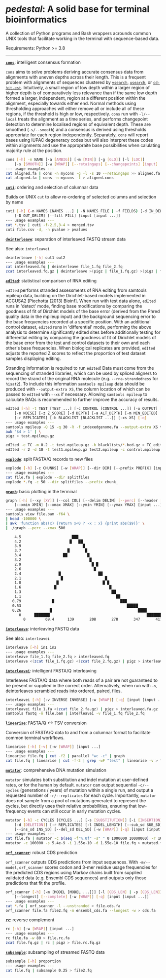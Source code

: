 # *pedestal*: A solid base for terminal bioinformatics

A collection of Python programs and Bash wrappers acrounds common UNIX tools that facilitate working in the terminal with sequence-based data.

Requirements: Python >= 3.8

---

[**`cons`**](cons): intelligent consensus formation

`cons` aims to solve problems deriving accurate consensus data from alignments with uneven depths across their length. This is a frequent problem with alignments of sequences clustered by [`vsearch`](https://github.com/torognes/vsearch), [`usearch`](http://www.drive5.com/usearch/), or [`cd-hit-est`](http://weizhongli-lab.org/cd-hit/). Intuitively, a small region of low depth within a larger region of higher depth is of comparatively less relevance than if the same low depth formed a larger, independent, region at a different position within the alignment, especially towards either end. Normal methods using thresholding approaches will either remove all or include all of these regions, if the threshold is high or low, respectively. `cons` run with `-l/--local` treats the alignment as a time series, and performs changepoint detection to determine localised regions of equivalent depth. These are smoothed (`-s/--smooth`) and a consensus is derived using thresholds appropriate for each region independently. Separately, `cons` will report bases using IUPAC degeneracy codes but will also interpret these codes within alignments and use the appropraite base possibilities when calulating majority rule at the position.
```bash
cons [-h] -n NAME [-a [AMBIG]] [-m [MIN]] [-g [GLO]] [-l [LOC]]
    [-s [SMOOTH]] [-w [WRAP]] [--retaingaps] [--changepoints] [input]
--- usage examples ---
cat aligned.fa | cons -n mycons -g -l -s 10 --retaingaps >> aligned.fa
cat aligned.fa | cons -n mycons -l > aligned.cons
```

[**`cuti`**](cuti): ordering and selection of columnar data

Builds on UNIX `cut` to allow re-ordering of selected columns and selection by name
```bash
cuti [-h] (-n NAMES [NAMES ...] | -N NAMES_FILE | -f FIELDS) [-d IN_DELIM]
    [-D OUT_DELIM] [--fill FILL] [input [input ...]]
--- usage examples ---
cat *.tsv | cuti -f-2,5,3-4 > merged.tsv
cuti file.csv -d, -n pvalue > pvalues
```

[**`deinterleave`**](deinterleave): separation of interleaved FASTQ stream data

See also: `interleavei`
```bash
deinterleave [-h] out1 out2
--- usage examples ---
cat interleaved.fq | deinterleave file_1.fq file_2.fq
zcat interleaved.fq.gz | deinterleave >(pigz | file_1.fq.gz) >(pigz | file_2.fq.gz)
```

[**`edIted`**](edIted): statistical comparison of RNA editing

`edIted` performs stranded assessments of RNA editing from samtools mpileup data, building on the Dirichlet-based models implemented in ACCUSA2 [Piechotta (2013) Bioinf]. When run with test data alone, `edIted` runs in 'detect' mode, finding base modifications by comparing the goodness of fit of Dirchlet models of the base error (derived from the Phred quality data in the mpileup input) and the background sequencing error to the base frequencies recorded at a specific position. With an additional control dataset, `edIted` runs in 'differential' mode, performing the above analysis to determine significantly edited sites before additionally testing for differential editing by comparing the goodness of fit of Dirichlet models of the base error from the test and control datasets to their own and each other's base frequencies. When biological replicates are provided, `edIted` adjusts the reported Z scores to reflect the proportion of test dataset samples displaying editing.

Stranding information is required to run `edIted`! Data must come from the sequencing of stranded libraries, which can be used by spliced aligners to record the strand of the original RNA molecule (e.g. `--rna-strandedness` for `hisat2`). To include this information `samtools mpileup` data should be produced with `--output-extra XS`, the column location of which can be passed to `edIted` with `--xs` if necessary. Allowing `samtools mpileup` to calculate BAQs is recommended to further improve the accuracy of results.
```bash
edIted [-h] -t TEST [TEST ...] [-c CONTROL [CONTROL ...]] [-o OUTPUT] [-e EDIT]
    [-n NOISE] [-z Z_SCORE] [-d DEPTH] [-a ALT_DEPTH] [-m MIN_EDITED]
    [-r REPLICATES] [-b BLACKLIST [BLACKLIST ...]] [-xs XS] [-q]
--- usage examples ---
samtools mpileup -Q 15 -q 30 -R -f indexedgenome.fa --output-extra XS test.bam | \
awk '$4 > 1' | \
pigz > test.mpileup.gz

edIted -e TC -m 0.2 -t test.mpileup.gz -b blacklists/*.bed.gz > TC_edit_sites.bed
edIted -r 2 -d 10 -t test1.mpileup.gz test2.mpileup -c control.mpileup.gz -o differential_AG_edit_sites.bed
```

[**`explode`**](explode): split FASTA/Q records to new files
```bash
explode [-h] [-c CHUNKS] [-w [WRAP]] [--dir DIR] [--prefix PREFIX] [input ...]
--- usage examples ---
cat file.fa | explode --dir splitfiles
explode *.fq -c 50 --dir splitfiles --prefix chunk_
```

[**`graph`**](graph): basic plotting in the terminal
```bash
graph [-h] [--xy [XY]] [--col COL] [--delim DELIM] [--perc] [--header [HEADER]]
    [--xmin XMIN] [--xmax XMAX] [--ymin YMIN] [--ymax YMAX] [input ...]
--- usage examples ---
samtools view file.bam -f64 \
| head -100000 \
| awk 'function abs(x) {return x<0 ? -x : x} {print abs($9)}' \
| ./graph --perc --xmax 500

    4.5                       ███
    4.2                      █   ██
    3.9                            █
    3.7                     █       █
    3.4                   ██         █
    3.2                               █
    2.9                                █ █
    2.6                                 █
    2.4                 █                 ██
    2.1                  █                   █
    1.8                █                    █ █
    1.6               █                        █
    1.3                                         ██
    1.1                                           ██
   0.79              █                              ███
   0.53                                                █████
   0.26             █                                       ████
      0      ███████                                            ████████████████
        0         69.4      139       208       278       347       417
```

[**`interleave`**](interleave): interleaving FASTQ data

See also: `interleavei`
```bash
interleave [-h] in1 in2
--- usage examples ---
interleave file_1.fq file_2.fq > interleaved.fq
interleave <(zcat file_1.fq.gz) <(zcat file_2.fq.gz) | pigz > interleaved.fq.gz
```

[**`interleavei`**](interleavei): intelligent FASTA/Q interleaving

Interleaves FASTA/Q data where both reads of a pair are not guaranteed to be present or supplied in the correct order. Alternatively, when run with `-v`, deinterleaves scrambled reads into ordered, paired, files.
```bash
interleavei [-h] [-v INVERSE INVERSE] [-w [WRAP]] [-q] [input [input ...]]
--- usage examples ---
interleavei file_1.fa <(zcat file_2.fa.gz) | pigz > interleaved.fa.gz
samtools fastq -n file.bam | interleavei -v file_1.fq file_2.fq
```

[**`linearise`**](linearise): FASTA/Q <-> TSV conversion

Conversion of FASTA/Q data to and from a columnar format to facilitate common terminal workflows.
```bash
linearise [-h] [-v] [-w [WRAP]] [input ...]
--- usage examples ---
linearise file.fq | cut -f2 | parallel "wc -c" | graph
cat file.fq | linearise | cut -f-2 | grep -wF "test" | linearise -v > test.fa
```

[**`mutator`**](mutator): comprehensive DNA mutation simulation

`mutator` simulates both substitution and indel mutation at user-defined rates, or for the human by default. `mutator` can output sequential `-c/--cycles` (generations / years) of mutation within a single run, and output a requested number of `-r/--replicates` for each cycle. Importantly, `mutator` does not sample from a pool of mutations generated to represent the cycles, but directly uses their relative probabilities, ensuring that low-frequency events can still occur in early mutation cycles.
```bash
mutator [-h] -c CYCLES [CYCLES ...] [-s [SUBSTITUTION]] [-i [INSERTION]]
    [-d [DELETION]] [-r REPLICATES] [-l INDEL_LENGTH] [--sub_sd SUB_SD]
    [--ins_sd INS_SD] [--del_sd DEL_SD] [-w [WRAP]] [-q] [input [input ...]]
--- usage examples ---
cat file.fa | mutator -c $(seq -f"%.0f" -s" " 0 1000000 10000000) -r 100 -i -d > mutated.fa
mutator -c 100000 -s 5.4e-9 -i 1.55e-10 -d 1.55e-10 file.fq > mutated.fa
```

[**`orf_scanner`**](orf_scanner): robust CDS prediction

`orf_scanner` outputs CDS predictions from input sequences. With `-m/--model`, `orf_scanner` scores codon and 3-mer residue usage frequencies for the predicted CDS regions using Markov chains built from supplied validated data (e.g. Ensembl CDS sequences) and outputs only those predictions that fit the profile.
```bash
orf_scanner [-h] [-m [MODEL [MODEL ...]]] [-l [CDS_LEN] | -p [CDS_LEN]] [--unstranded]
    [--longest] [--complete] [-w [WRAP]] [-q] [input [input ...]]
--- usage examples ---
cat *.fa | orf_scanner -l --unstranded > file.cds.fa
orf_scanner file.fa file2.fq -m ensembl_cds.fa --longest -w > cds.fa
```

[**`rc`**](rc): reverse complement
```bash
rc [-h] [-w [WRAP]] [input ...]
--- usage examples ---
rc file.fa -w 80 > file.rc.fa
zcat file.fq.gz | rc | pigz > file.rc.fq.gz
```

[**`subsample`**](subsample): subsampling of streamed FASTQ data
```bash
subsample [-h] proportion
--- usage examples ---
cat file.fq | subsample 0.25 > file2.fq
```

